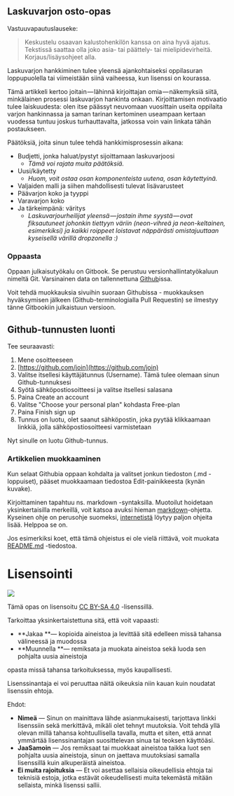 ## Laskuvarjon osto-opas

Vastuuvapautuslauseke:

> Keskustelu osaavan kalustohenkilön kanssa on aina hyvä ajatus. Tekstissä saattaa olla joko asia- tai päättely- tai mielipidevirheitä. Korjaus/lisäysohjeet alla.

Laskuvarjon hankkiminen tulee yleensä ajankohtaiseksi oppilasuran loppupuolella tai viimeistään siinä vaiheessa, kun lisenssi on kourassa.

Tämä artikkeli kertoo joitain — lähinnä kirjoittajan omia — näkemyksiä siitä, minkälainen prosessi laskuvarjon hankinta onkaan. Kirjoittamisen motivaatio tulee laiskuudesta: olen itse päässyt neuvomaan vuosittain useita oppilaita varjon hankinnassa ja saman tarinan kertominen useampaan kertaan vuodessa tuntuu joskus turhauttavalta, jatkossa voin vain linkata tähän postaukseen.

Päätöksiä, joita sinun tulee tehdä hankkimisprosessin aikana:

* Budjetti, jonka haluat/pystyt sijoittamaan laskuvarjoosi
  * _Tämä voi rajata muita päätöksiä._
* Uusi/käytetty
  * _Huom, voit ostaa osan komponenteista uutena, osan käytettyinä._
* Valjaiden malli ja siihen mahdollisesti tulevat lisävarusteet
* Päävarjon koko ja tyyppi
* Varavarjon koko
* Ja tärkeimpänä: väritys
  * _Laskuvarjourheilijat yleensä — jostain ihme syystä — ovat fiksautuneet johonkin tiettyyn väriin \(neon-vihreä ja neon-keltainen, esimerkiksi\) ja kaikki roippeet loistavat näppärästi omistajuuttaan kyseisellä värillä dropzonella :\)_

### Oppaasta

Oppaan julkaisutyökalu on Gitbook. Se perustuu versionhallintatyökaluun nimeltä Git. Varsinainen data on tallennettuna [Github](/github.com/savikko/laskuvarjon-osto-opas)issa.

Voit tehdä muokkauksia sivuihin suoraan Githubissa - muokkauksen hyväksymisen jälkeen \(Github-terminologialla Pull Requestin\) se ilmestyy tänne Gitbookiin julkaistuun versioon.

## Github-tunnusten luonti

Tee seuraavasti:

1. Mene osoitteeseen
2. [https://github.com/join](https://github.com/join)
3. Valitse itsellesi käyttäjätunnus \(Username\). Tämä tulee olemaan sinun Github-tunnuksesi
4. Syötä sähköpostiosoitteesi ja valitse itsellesi salasana
5. Paina Create an account
6. Valitse "Choose your personal plan" kohdasta Free-plan
7. Paina Finish sign up
8. Tunnus on luotu, olet saanut sähköpostin, joka pyytää klikkaamaan linkkiä, jolla sähköpostiosoitteesi varmistetaan

Nyt sinulle on luotu Github-tunnus.

### Artikkelien muokkaaminen

Kun selaat Githubia oppaan kohdalta ja valitset jonkun tiedoston \(.md -loppuiset\), pääset muokkaamaan tiedostoa Edit-painikkeesta \(kynän kuvake\).

Kirjoittaminen tapahtuu ns. markdown -syntaksilla. Muotoilut hoidetaan yksinkertaisilla merkeillä, voit katsoa avuksi hieman [markdown](https://github.com/akx/markdown-cheatsheet-fi/blob/master/Markdown-Ohje.md)-ohjetta. Kyseinen ohje on perusohje suomeksi, [internetistä](https://www.google.fi/?gws_rd=ssl#safe=off&q=markdown+syntax) löytyy paljon ohjeita lisää. Helppoa se on.

Jos esimerkiksi koet, että tämä ohjeistus ei ole vielä riittävä, voit muokata [README.md](https://github.com/savikko/laskuvarjon-osto-opas/blob/master/README.md) -tiedostoa.

# Lisensointi

![](https://i.creativecommons.org/l/by-sa/4.0/88x31.png)

Tämä opas on lisensoitu [CC BY-SA 4.0](https://creativecommons.org/licenses/by-sa/4.0/deed.fi) -lisenssillä.

Tarkoittaa yksinkertaistettuna sitä, että voit vapaasti:

* **Jakaa **— kopioida aineistoa ja levittää sitä edelleen missä tahansa välineessä ja muodossa
* **Muunnella **— remiksata ja muokata aineistoa sekä luoda sen pohjalta uusia aineistoja

opasta missä tahansa tarkoituksessa, myös kaupallisesti.

Lisenssinantaja ei voi peruuttaa näitä oikeuksia niin kauan kuin noudatat lisenssin ehtoja.

Ehdot:

* **Nimeä** — Sinun on mainittava lähde asianmukaisesti, tarjottava linkki lisenssiin sekä merkittävä, mikäli olet tehnyt muutoksia. Voit tehdä yllä olevan millä tahansa kohtuullisella tavalla, mutta et siten, että annat ymmärtää lisenssinantajan suosittelevan sinua tai teoksen käyttöäsi.
* **JaaSamoin** — Jos remiksaat tai muokkaat aineistoa taikka luot sen pohjalta uusia aineistoja, sinun on jaettava muutoksiasi samalla lisenssillä kuin alkuperäistä aineistoa.
* **Ei muita rajoituksia** — Et voi asettaa sellaisia oikeudellisia ehtoja tai teknisiä estoja, jotka estävät oikeudellisesti muita tekemästä mitään sellaista, minkä lisenssi sallii.



